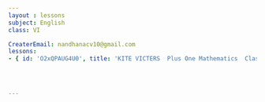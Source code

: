 ```yaml
--- 
layout : lessons 
subject: English
class: VI

CreaterEmail: nandhanacv10@gmail.com
lessons: 
- { id: 'O2xQPAUG4U0', title: 'KITE VICTERS  Plus One Mathematics  Class 01(First Bell-ഫസ്റ്റ് ബെല്‍)' }




---
```

